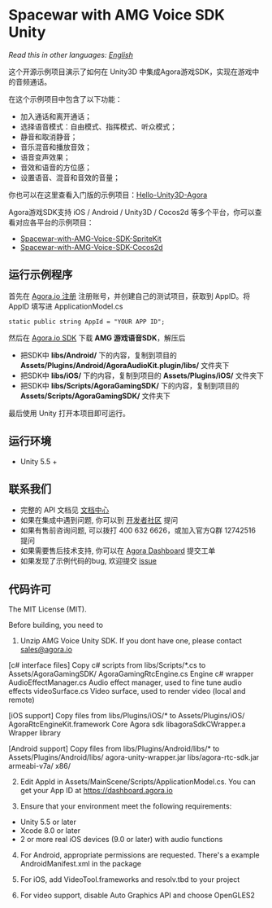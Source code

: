 # Spacewar with AMG Voice SDK Unity

*Read this in other languages: [English](README.en.md)*

这个开源示例项目演示了如何在 Unity3D 中集成Agora游戏SDK，实现在游戏中的音频通话。

在这个示例项目中包含了以下功能：

- 加入通话和离开通话；
- 选择语音模式：自由模式、指挥模式、听众模式；
- 静音和取消静音；
- 音乐混音和播放音效；
- 语音变声效果；
- 音效和语音的方位感；
- 设置语音、混音和音效的音量；

你也可以在这里查看入门版的示例项目：[Hello-Unity3D-Agora](https://github.com/AgoraIO/Hello-Unity3D-Agora)

Agora游戏SDK支持 iOS / Android / Unity3D / Cocos2d 等多个平台，你可以查看对应各平台的示例项目：

- [Spacewar-with-AMG-Voice-SDK-SpriteKit](https://github.com/AgoraIO/Spacewar-with-AMG-Voice-SDK-SpriteKit)
- [Spacewar-with-AMG-Voice-SDK-Cocos2d](https://github.com/AgoraIO/Spacewar-with-AMG-Voice-SDK-Cocos2d)

## 运行示例程序
首先在 [Agora.io 注册](https://dashboard.agora.io/cn/signup/) 注册账号，并创建自己的测试项目，获取到 AppID。将 AppID 填写进 ApplicationModel.cs

```
static public string AppId = "YOUR APP ID";
```

然后在 [Agora.io SDK](https://www.agora.io/cn/blog/download/) 下载 **AMG 游戏语音SDK**，解压后

- 把SDK中 **libs/Android/** 下的内容，复制到项目的 **Assets/Plugins/Android/AgoraAudioKit.plugin/libs/** 文件夹下
- 把SDK中 **libs/iOS/** 下的内容，复制到项目的 **Assets/Plugins/iOS/** 文件夹下
- 把SDK中 **libs/Scripts/AgoraGamingSDK/** 下的内容，复制到项目的 **Assets/Scripts/AgoraGamingSDK/** 文件夹下

最后使用 Unity 打开本项目即可运行。

## 运行环境
* Unity 5.5 +

## 联系我们

- 完整的 API 文档见 [文档中心](https://docs.agora.io/cn/)
- 如果在集成中遇到问题, 你可以到 [开发者社区](https://dev.agora.io/cn/) 提问
- 如果有售前咨询问题, 可以拨打 400 632 6626，或加入官方Q群 12742516 提问
- 如果需要售后技术支持, 你可以在 [Agora Dashboard](https://dashboard.agora.io) 提交工单
- 如果发现了示例代码的bug, 欢迎提交 [issue](https://github.com/AgoraIO/Spacewar-with-AMG-Voice-SDK-Unity/issues)

## 代码许可

The MIT License (MIT).

Before building, you need to
1. Unzip AMG Voice Unity SDK. If you dont have one, please contact sales@agora.io

[c# interface files]
Copy c# scripts from libs/Scripts/*.cs to Assets/AgoraGamingSDK/
  AgoraGamingRtcEngine.cs    Engine c# wrapper
  AudioEffectManager.cs      Audio effect manager, used to fine tune audio effects
  videoSurface.cs            Video surface, used to render video (local and remote)

[iOS support]
Copy files from libs/Plugins/iOS/* to Assets/Plugins/iOS/
  AgoraRtcEngineKit.framework    Core Agora sdk
  libagoraSdkCWrapper.a          Wrapper library

[Android support]
Copy files from libs/Plugins/Android/libs/* to Assets/Plugins/Android/libs/
  agora-unity-wrapper.jar
  libs/agora-rtc-sdk.jar
  armeabi-v7a/
  x86/

2. Edit AppId in Assets/MainScene/Scripts/ApplicationModel.cs. You can get your App ID at https://dashboard.agora.io

3. Ensure that your environment meet the following requirements:
* Unity 5.5 or later
* Xcode 8.0 or later
* 2 or more real iOS devices (9.0 or later) with audio functions

4. For Android, appropriate permissions are requested. There's a example AndroidManifest.xml in the package

5. For iOS, add VideoTool.frameworks and resolv.tbd to your project

6. For video support, disable Auto Graphics API and choose OpenGLES2
